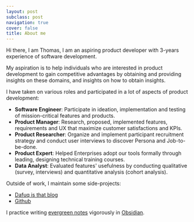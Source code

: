```yaml
---
layout: post
subclass: post
navigation: true
cover: false
title: About me
---
```


Hi there, I am Thomas, I am an aspiring product developer with 3-years experience of software development.

My aspiration is to help individuals who are interested in product development to gain competitive advantages by obtaining and providing insights on these domains, and insights on how to obtain insights.

I have taken on various roles and participated in a lot of aspects of product development:

- **Software Engineer**: Participate in ideation, implementation and testing of mission-critical features and products.
- **Product Manager**: Research, proposed, implemented features, requirements and UX that maximize customer satisfactions and KPIs.
- **Product Researcher**: Organize and implement participant recruitment strategy and conduct user interviews to discover Persona and Job-to-be-done.
- **Product Expert**: Helped Enterprises adopt our tools formally through leading, designing technical training courses.
- **Data Analyst**: Evaluated features' usefulness by conducting qualitative (survey, interviews) and quantitative analysis (cohort analysis).

Outside of work, I maintain some side-projects:

- [Dafuq is that blog](https://dafuqisthatblog.wordpress.com/)
- [Github](https://github.com/minhthanh3145)

I practice writing [evergreen notes](https://notes.andymatuschak.org/Evergreen_notes) vigorously in [Obsidian](http://obsidian.md/).
